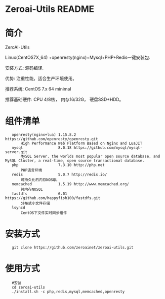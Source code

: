 Zeroai-Utils README
============

简介
===========

  ZeroAI-Utils

  Linux(CentOS7X_64) +openresty(nginx)+Mysql+PHP+Redis一键安装包.

  安装方式: 源码编译.

  优势: 注重性能，适合生产环境使用。

  推荐系统: CentOS 7.x 64 minimal

  推荐基础硬件:
  			CPU 4/8核，
  			内存16/32G，
  			硬盘SSD+HDD。

组件清单
=======
```shell
   openresty(nginx+lua) 1.15.8.2 https://github.com/openresty/openresty.git
       High Performance Web Platform Based on Nginx and LuaJIT
   mysql                8.0.18 https://github.com/mysql/mysql-server.git
       MySQL Server, the worlds most popular open source database, and MySQL Cluster, a real-time, open source transactional database.
   php                  7.3.10 http://php.net
       PHP语言环境
   redis                5.0.7 http://redis.io/
       可持久化的内存NOSQL
   memcached            1.5.19 http://www.memcached.org/
       纯内存NOSQL
   fastdfs              6.01 https://github.com/happyfish100/fastdfs.git
       分布式小文件存储
   lsyncd
       CentOS下文件实时同步组件

```

安装方式
=======
```shell
   git clone https://github.com/zeroainet/zeroai-utils.git
```

使用方式
=======
```shell
   #安装
   cd zeroai-utils
   ./install.sh -c php,redis,mysql,memcached,openresty
```